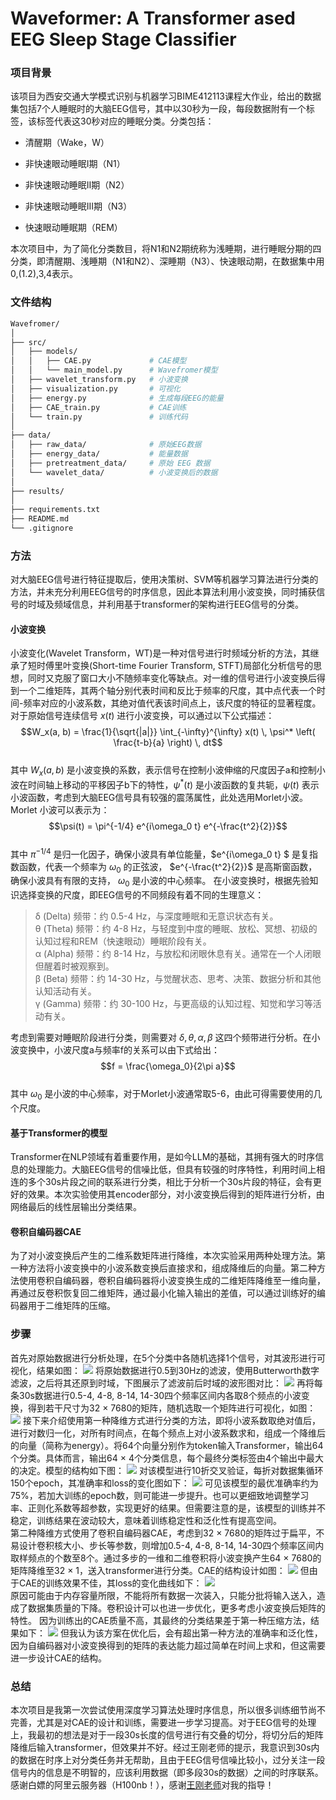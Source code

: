 # Waveformer: A Transformer ased EEG Sleep Stage Classifier
### 项目背景
该项目为西安交通大学模式识别与机器学习BIME412113课程大作业，给出的数据集包括7个人睡眠时的大脑EEG信号，其中以30秒为一段，每段数据附有一个标签，该标签代表这30秒对应的睡眠分类。分类包括：
- 清醒期（Wake，W）

- 非快速眼动睡眠I期（N1）

- 非快速眼动睡眠II期（N2）

- 非快速眼动睡眠III期（N3）

- 快速眼动睡眠期（REM）

本次项目中，为了简化分类数目，将N1和N2期统称为浅睡期，进行睡眠分期的四分类，即清醒期、浅睡期（N1和N2）、深睡期（N3）、快速眼动期，在数据集中用0,(1.2),3,4表示。
### 文件结构
```bash
Wavefromer/
│
├── src/                        
│   ├── models/                 
│   │   ├── CAE.py             # CAE模型
│   │   └── main_model.py      # Wavefromer模型
│   ├── wavelet_transform.py   # 小波变换
│   ├── visualization.py       # 可视化
│   ├── energy.py              # 生成每段EEG的能量
│   ├── CAE_train.py           # CAE训练
│   └── train.py               # 训练代码
│
├── data/                       
│   ├── raw_data/              # 原始EEG数据
│   ├── energy_data/           # 能量数据
│   ├── pretreatment_data/     # 原始 EEG 数据
│   └── wavelet_data/          # 小波变换后的数据
│
├── results/                    
│
├── requirements.txt
├── README.md
└── .gitignore 

```
### 方法
对大脑EEG信号进行特征提取后，使用决策树、SVM等机器学习算法进行分类的方法，并未充分利用EEG信号的时序信息，因此本算法利用小波变换，同时捕获信号的时域及频域信息，并利用基于transformer的架构进行EEG信号的分类。
#### 小波变换
小波变化(Wavelet Transform，WT)是一种对信号进行时频域分析的方法，其继承了短时傅里叶变换(Short-time Fourier Transform, STFT)局部化分析信号的思想，同时又克服了窗口大小不随频率变化等缺点。对一维的信号进行小波变换后得到一个二维矩阵，其两个轴分别代表时间和反比于频率的尺度，其中点代表一个时间-频率对应的小波系数，其绝对值代表该时间点上，该尺度的特征的显著程度。\
对于原始信号连续信号 $x(t)$ 进行小波变换，可以通过以下公式描述：
$$W_x(a, b) = \frac{1}{\sqrt{|a|}} \int_{-\infty}^{\infty} x(t) \, \psi^* \left( \frac{t-b}{a} \right) \, dt$$\
其中 $W_x(a, b)$ 是小波变换的系数，表示信号在控制小波伸缩的尺度因子a和控制小波在时间轴上移动的平移因子b下的特性，$\psi^*(t)$ 是小波函数的复共轭，$\psi(t)$ 表示小波函数，考虑到大脑EEG信号具有较强的震荡属性，此处选用Morlet小波。\
Morlet 小波可以表示为：
$$\psi(t) = \pi^{-1/4} e^{i\omega_0 t} e^{-\frac{t^2}{2}}$$\
其中 $\pi^{-1/4}$ 是归一化因子，确保小波具有单位能量，$e^{i\omega_0 t} $ 是复指数函数，代表一个频率为 $\omega_0$ 的正弦波， $e^{-\frac{t^2}{2}}$ 是高斯窗函数，确保小波具有有限的支持， $\omega_0$ 是小波的中心频率。
在小波变换时，根据先验知识选择变换的尺度，即EEG信号的不同频段有着不同的生理意义：

>δ (Delta) 频带：约 0.5-4 Hz，与深度睡眠和无意识状态有关。\
>θ (Theta) 频带：约 4-8 Hz，与轻度到中度的睡眠、放松、冥想、初级的认知过程和REM（快速眼动）睡眠阶段有关。\
>α (Alpha) 频带：约 8-14 Hz，与放松和闭眼休息有关。通常在一个人闭眼但醒着时被观察到。\
>β (Beta) 频带：约 14-30 Hz，与觉醒状态、思考、决策、数据分析和其他认知活动有关。\
>γ (Gamma) 频带：约 30-100 Hz，与更高级的认知过程、知觉和学习等活动有关。

考虑到需要对睡眠阶段进行分类，则需要对 $\delta,\theta,\alpha,\beta$ 这四个频带进行分析。在小波变换中，小波尺度a与频率f的关系可以由下式给出：
$$f = \frac{\omega_0}{2\pi a}$$\
其中 $\omega_0$ 是小波的中心频率，对于Morlet小波通常取5-6，由此可得需要使用的几个尺度。
#### 基于Transformer的模型
Transformer在NLP领域有着重要作用，是如今LLM的基础，其拥有强大的时序信息的处理能力。大脑EEG信号的信噪比低，但具有较强的时序特性，利用时间上相连的多个30s片段之间的联系进行分类，相比于分析一个30s片段的特征，会有更好的效果。本次实验使用其encoder部分，对小波变换后得到的矩阵进行分析，由网络最后的线性层输出分类结果。
#### 卷积自编码器CAE
为了对小波变换后产生的二维系数矩阵进行降维，本次实验采用两种处理方法。第一种方法将小波变换中的小波系数变换后直接求和，组成降维后的向量。第二种方法使用卷积自编码器，卷积自编码器将小波变换生成的二维矩阵降维至一维向量，再通过反卷积恢复回二维矩阵，通过最小化输入输出的差值，可以通过训练好的编码器用于二维矩阵的压缩。
### 步骤
首先对原始数据进行分析处理，在5个分类中各随机选择1个信号，对其波形进行可视化，结果如图：
![](https://github.com/CLIVERCHEN/Waveformer_EEG_Sleep_Stage_Classifier/blob/main/result/raw_data_visualization.png)
将原始数据进行0.5到30Hz的滤波，使用Butterworth数字滤波，之后将其还原到时域，下图展示了滤波前后时域的波形图对比：
![](https://github.com/CLIVERCHEN/Waveformer_EEG_Sleep_Stage_Classifier/blob/main/result/filter.png)
再将每条30s数据进行0.5-4, 4-8, 8-14, 14-30四个频率区间内各取8个频点的小波变换，得到若干尺寸为32 $\times$ 7680的矩阵，随机选取一个矩阵进行可视化，如图：
![](https://github.com/CLIVERCHEN/Waveformer_EEG_Sleep_Stage_Classifier/blob/main/result/wavelet_visualization.png)
接下来介绍使用第一种降维方式进行分类的方法，即将小波系数取绝对值后，进行对数归一化，对所有时间点，在每个频点上对小波系数求和，组成一个降维后的向量（简称为energy）。将64个向量分别作为token输入Transformer，输出64个分类。具体而言，输出64 $\times$ 4个分类信息，每个最终分类标签由4个输出中最大的决定。模型的结构如下图：
![](https://github.com/CLIVERCHEN/Waveformer_EEG_Sleep_Stage_Classifier/blob/main/result/Waveformer.png)
对该模型进行10折交叉验证，每折对数据集循环150个epoch，其准确率和loss的变化图如下：
![](https://github.com/CLIVERCHEN/Waveformer_EEG_Sleep_Stage_Classifier/blob/main/result/train_with_energy.png)
可见该模型的最优准确率约为75%，若加大训练的epoch数，则可能进一步提升。也可以更细致地调整学习率、正则化系数等超参数，实现更好的结果。但需要注意的是，该模型的训练并不稳定，训练结果在波动较大，意味着训练稳定性和泛化性有提高空间。\
第二种降维方式使用了卷积自编码器CAE，考虑到32 $\times$ 7680的矩阵过于扁平，不易设计卷积核大小、步长等参数，则增加0.5-4, 4-8, 8-14, 14-30四个频率区间内取样频点的个数至8个。通过多步的一维和二维卷积将小波变换产生64 $\times$ 7680的矩阵降维至32 $\times$ 1，送入transformer进行分类。CAE的结构设计如图：
![](https://github.com/CLIVERCHEN/Waveformer_EEG_Sleep_Stage_Classifier/blob/main/result/CAE.png)
但由于CAE的训练效果不佳，其loss的变化曲线如下：
![](https://github.com/CLIVERCHEN/Waveformer_EEG_Sleep_Stage_Classifier/blob/main/result/CAE_train_loss.png)\
原因可能由于内存容量所限，不能将所有数据一次装入，只能分批将输入送入，造成了数据集质量的下降。卷积设计可以也进一步优化，更多考虑小波变换后矩阵的特性。
因为训练出的CAE质量不高，其最终的分类结果差于第一种压缩方法，结果如下：
![](https://github.com/CLIVERCHEN/Waveformer_EEG_Sleep_Stage_Classifier/blob/main/result/train_with_CAEencoder.png)
但我认为该方案在优化后，会有超出第一种方法的准确率和泛化性，因为自编码器对小波变换得到的矩阵的表达能力超过简单在时间上求和，但这需要进一步设计CAE的结构。
### 总结
本次项目是我第一次尝试使用深度学习算法处理时序信息，所以很多训练细节尚不完善，尤其是对CAE的设计和训练，需要进一步学习提高。对于EEG信号的处理上，我最初的想法是对于一段30s长度的信号进行有交叠的切分，将切分后的矩阵降维后输入transformer，但效果并不好。经过王刚老师的提示，我意识到30s内的数据在时序上对分类任务并无帮助，且由于EEG信号信噪比较小，过分关注一段信号内的信息是不明智的，应该利用数据（即多段30s的数据）之间的时序联系。\
感谢白嫖的阿里云服务器（H100nb！），感谢[王刚老师](https://gr.xjtu.edu.cn/web/ggwang/home)对我的指导！

